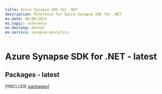 ```yaml
---
title: Azure Synapse SDK for .NET
description: Reference for Azure Synapse SDK for .NET
ms.date: 06/06/2025
ms.topic: reference
ms.devlang: dotnet
ms.service: synapse-analytics
---
```

# Azure Synapse SDK for .NET - latest
## Packages - latest
[!INCLUDE [packages](synapse-index.md)]